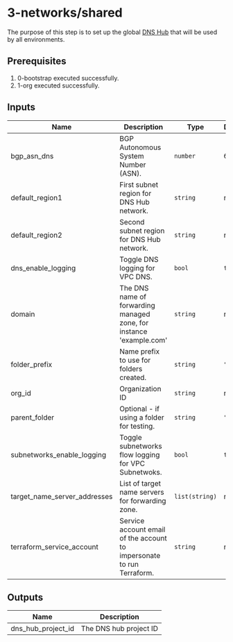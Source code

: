 # 3-networks/shared

The purpose of this step is to set up the global [DNS Hub](https://cloud.google.com/blog/products/networking/cloud-forwarding-peering-and-zones) that will be used by all environments.

## Prerequisites

1. 0-bootstrap executed successfully.
1. 1-org executed successfully.

<!-- BEGINNING OF PRE-COMMIT-TERRAFORM DOCS HOOK -->
## Inputs

| Name | Description | Type | Default | Required |
|------|-------------|------|---------|:--------:|
| bgp\_asn\_dns | BGP Autonomous System Number (ASN). | `number` | `64667` | no |
| default\_region1 | First subnet region for DNS Hub network. | `string` | n/a | yes |
| default\_region2 | Second subnet region for DNS Hub network. | `string` | n/a | yes |
| dns\_enable\_logging | Toggle DNS logging for VPC DNS. | `bool` | `true` | no |
| domain | The DNS name of forwarding managed zone, for instance 'example.com' | `string` | n/a | yes |
| folder\_prefix | Name prefix to use for folders created. | `string` | `"fldr"` | no |
| org\_id | Organization ID | `string` | n/a | yes |
| parent\_folder | Optional - if using a folder for testing. | `string` | `""` | no |
| subnetworks\_enable\_logging | Toggle subnetworks flow logging for VPC Subnetwoks. | `bool` | `true` | no |
| target\_name\_server\_addresses | List of target name servers for forwarding zone. | `list(string)` | n/a | yes |
| terraform\_service\_account | Service account email of the account to impersonate to run Terraform. | `string` | n/a | yes |

## Outputs

| Name | Description |
|------|-------------|
| dns\_hub\_project\_id | The DNS hub project ID |

<!-- END OF PRE-COMMIT-TERRAFORM DOCS HOOK -->
